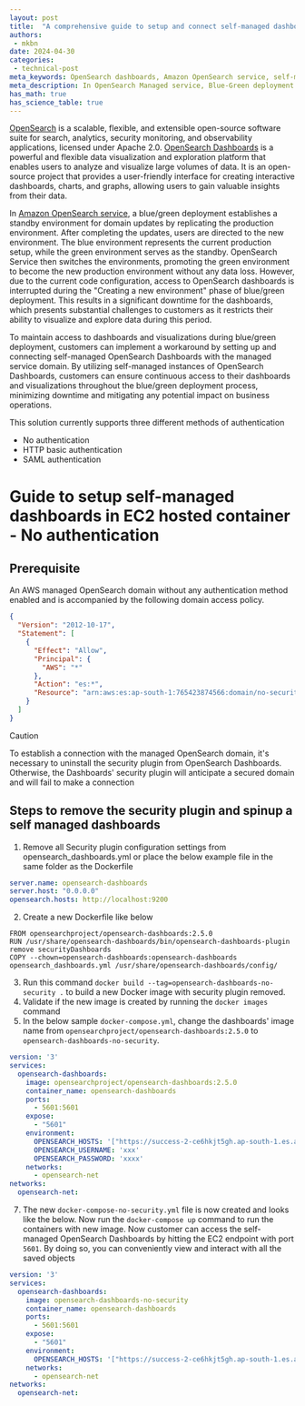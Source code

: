 ```yaml
---
layout: post
title:  "A comprehensive guide to setup and connect self-managed dashboards with Amazon OpenSearch domain"
authors:
 - mkbn
date: 2024-04-30
categories:
 - technical-post
meta_keywords: OpenSearch dashboards, Amazon OpenSearch service, self-managed, downtime issues, Mitigation
meta_description: In OpenSearch Managed service, Blue-Green deployment often results in downtime for managed service dashboards, impacting availability. Given the critical reliance of our customers on these dashboards for log analytics and other use cases, I've devised a workaround. By setting up self-managed dashboards and connecting them with the managed service domain, downtime issues during Blue-Green deployment are effectively mitigated. This guide walks through the setup process for self-managed dashboards, covering options such as no authentication, basic authentication, and SAML authentication. Customer to follow along with this blog to implement the solution at their end and ensure uninterrupted access to dashboards.
has_math: true
has_science_table: true
---
```


[OpenSearch](https://opensearch.org/) is a scalable, flexible, and extensible open-source software suite for search, analytics, security monitoring, and observability applications, licensed under Apache 2.0. [OpenSearch Dashboards](https://opensearch.org/docs/latest/dashboards/) is a powerful and flexible data visualization and exploration platform that enables users to analyze and visualize large volumes of data. It is an open-source project that provides a user-friendly interface for creating interactive dashboards, charts, and graphs, allowing users to gain valuable insights from their data.

In [Amazon OpenSearch service](https://aws.amazon.com/opensearch-service/), a blue/green deployment establishes a standby environment for domain updates by replicating the production environment. After completing the updates, users are directed to the new environment. The blue environment represents the current production setup, while the green environment serves as the standby. OpenSearch Service then switches the environments, promoting the green environment to become the new production environment without any data loss. However, due to the current code configuration, access to OpenSearch dashboards is interrupted during the "Creating a new environment" phase of blue/green deployment. This results in a significant downtime for the dashboards, which presents substantial challenges to customers as it restricts their ability to visualize and explore data during this period.

To maintain access to dashboards and visualizations during blue/green deployment, customers can implement a workaround by setting up and connecting self-managed OpenSearch Dashboards with the managed service domain. By utilizing self-managed instances of OpenSearch Dashboards, customers can ensure continuous access to their dashboards and visualizations throughout the blue/green deployment process, minimizing downtime and mitigating any potential impact on business operations.

This solution currently supports three different methods of authentication
* No authentication
* HTTP basic authentication
* SAML authentication

# Guide to setup self-managed dashboards in EC2 hosted container - No authentication

## Prerequisite
An AWS managed OpenSearch domain without any authentication method enabled and is accompanied by the following domain access policy.
```json
{
  "Version": "2012-10-17",
  "Statement": [
    {
      "Effect": "Allow",
      "Principal": {
        "AWS": "*"
      },
      "Action": "es:*",
      "Resource": "arn:aws:es:ap-south-1:765423874566:domain/no-security/*"
    }
  ]
}
```
> [!CAUTION]
> To establish a connection with the managed OpenSearch domain, it's necessary to uninstall the security plugin from OpenSearch Dashboards. Otherwise, the Dashboards' security plugin will anticipate a secured domain and will fail to make a connection

## Steps to remove the security plugin and spinup a self managed dashboards
1. Remove all Security plugin configuration settings from opensearch_dashboards.yml or place the below example file in the same folder as the Dockerfile
```yml
server.name: opensearch-dashboards
server.host: "0.0.0.0"
opensearch.hosts: http://localhost:9200
```
2. Create a new Dockerfile like below
```
FROM opensearchproject/opensearch-dashboards:2.5.0
RUN /usr/share/opensearch-dashboards/bin/opensearch-dashboards-plugin remove securityDashboards
COPY --chown=opensearch-dashboards:opensearch-dashboards opensearch_dashboards.yml /usr/share/opensearch-dashboards/config/
```
3. Run this command `docker build --tag=opensearch-dashboards-no-security .` to build a new Docker image with security plugin removed.
4. Validate if the new image is created by running the `docker images` command
5. In the below sample `docker-compose.yml`, change the dashboards' image name from `opensearchproject/opensearch-dashboards:2.5.0` to `opensearch-dashboards-no-security`.
```yml
version: '3'
services:
  opensearch-dashboards:
    image: opensearchproject/opensearch-dashboards:2.5.0
    container_name: opensearch-dashboards
    ports:
      - 5601:5601
    expose:
      - "5601"
    environment:
      OPENSEARCH_HOSTS: '["https://success-2-ce6hkjt5gh.ap-south-1.es.amazonaws.com"]'
      OPENSEARCH_USERNAME: 'xxx'
      OPENSEARCH_PASSWORD: 'xxxx'
    networks:
      - opensearch-net
networks:
  opensearch-net:
```
7. The new `docker-compose-no-security.yml` file is now created and looks like the below. Now run the `docker-compose up` command to run the containers with new image. Now customer can access the self-managed OpenSearch Dashboards by hitting the EC2 endpoint with port `5601`. By doing so, you can conveniently view and interact with all the saved objects
```yml
version: '3'
services:
  opensearch-dashboards:
    image: opensearch-dashboards-no-security
    container_name: opensearch-dashboards
    ports:
      - 5601:5601
    expose:
      - "5601"
    environment:
      OPENSEARCH_HOSTS: '["https://success-2-ce6hkjt5gh.ap-south-1.es.amazonaws.com"]'
    networks:
      - opensearch-net
networks:
  opensearch-net:
```


